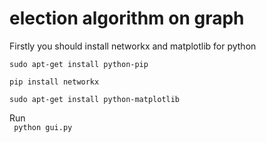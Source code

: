 election algorithm on graph
===========
 Firstly you should install networkx and matplotlib for python

```sudo apt-get install python-pip```

```pip install networkx```

```sudo apt-get install python-matplotlib```
 
Run  
``` python gui.py```


 
